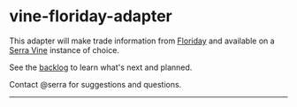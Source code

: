 # vine-floriday-adapter

This adapter will make trade information from [Floriday] and available on a [Serra Vine] instance of choice.

See the [backlog] to learn what's next and planned.

Contact @serra for suggestions and questions.

---

 [Floriday]: https://www.floriday.io/en/home
 [Serra Vine]: https://vine.serraict.com
 [backlog]: ./work/backlog.md